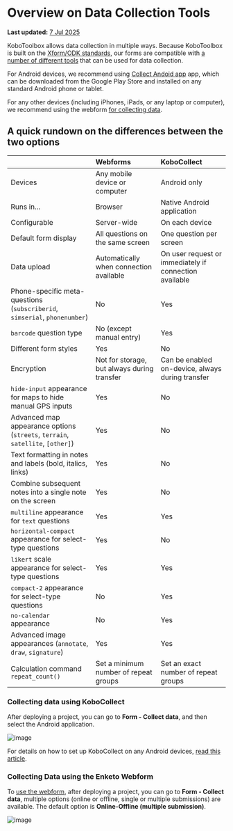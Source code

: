 # Overview on Data Collection Tools
**Last updated:** <a href="https://github.com/kobotoolbox/docs/blob/a5334b12d6f8c885e1a351544db26899148649c3/source/data-collection-tools.md" class="reference">7 Jul 2025</a>

KoboToolbox allows data collection in multiple ways. Because KoboToolbox is
built on the [Xform/ODK standards](https://xlsform.org), our forms are
compatible with
[a number of different tools](https://xlsform.org/en/#tools-that-support-xlsforms)
that can be used for data collection.

For Android devices, we recommend using
[Collect Andoid app](https://play.google.com/store/apps/details?id=org.koboc.collect.android&hl=en_US)
app, which can be downloaded from the Google Play Store and installed on any
standard Android phone or tablet.

For any other devices (including iPhones, iPads, or any laptop or computer), we
recommend using the webform [for collecting data](data_through_webforms.md).

## A quick rundown on the differences between the two options

| &nbsp;                                                                         | Webforms                                    | KoboCollect                                            |
| :----------------------------------------------------------------------------- | :------------------------------------------ | :----------------------------------------------------- |
| Devices                                                                        | Any mobile device or computer               | Android only                                           |
| Runs in...                                                                     | Browser                                     | Native Android application                             |
| Configurable                                                                   | Server-wide                                 | On each device                                         |
| Default form display                                                           | All questions on the same screen            | One question per screen                                |
| Data upload                                                                    | Automatically when connection available     | On user request or immediately if connection available |
| Phone-specific meta-questions (`subscriberid`, `simserial`, `phonenumber`)     | No                                          | Yes                                                    |
| `barcode` question type                                                        | No (except manual entry)                    | Yes                                                    |
| Different form styles                                                          | Yes                                         | No                                                     |
| Encryption                                                                     | Not for storage, but always during transfer | Can be enabled on-device, always during transfer       |
| `hide-input` appearance for maps to hide manual GPS inputs                     | Yes                                         | No                                                     |
| Advanced map appearance options (`streets`, `terrain`, `satellite`, `[other]`) | Yes                                         | No                                                     |
| Text formatting in notes and labels (bold, italics, links)                     | Yes                                         | No                                                     |
| Combine subsequent notes into a single note on the screen                      | Yes                                         | No                                                     |
| `multiline` appearance for `text` questions                                    | Yes                                         | Yes                                                     |
| `horizontal-compact` appearance for select-type questions                      | Yes                                         | No                                                     |
| `likert` scale appearance for select-type questions                            | Yes                                         | Yes                                                     |
| `compact-2` appearance for select-type questions                               | No                                          | Yes                                                    |
| `no-calendar` appearance                                                       | No                                          | Yes                                                    |
| Advanced image appearances (`annotate`, `draw`, `signature`)                   | Yes                                         | Yes                                                    |
| Calculation command `repeat_count()`                                           | Set a minimum number of repeat groups       | Set an exact number of repeat groups                   |

### Collecting data using KoboCollect

After deploying a project, you can go to **Form - Collect data**, and then
select the Android application.

![image](/images/data_collection_tool/KoboCollect.gif)

For details on how to set up KoboCollect on any Android devices,
[read this article](kobocollect_on_android_latest.md).

### Collecting Data using the Enketo Webform

To [use the webform](data_through_webforms.md), after deploying a project, you
can go to **Form - Collect data**, multiple options (online or offline, single
or multiple submissions) are available. The default option is **Online-Offline
(multiple submission)**.

![image](/images/data_collection_tool/Webform.gif)
